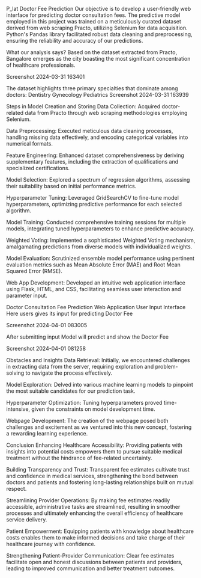P_lat
Doctor Fee Prediction
Our objective is to develop a user-friendly web interface for predicting doctor consultation fees. The predictive model employed in this project was trained on a meticulously curated dataset derived from web scraping Practo, utilizing Selenium for data acquisition. Python's Pandas library facilitated robust data cleaning and preprocessing, ensuring the reliability and accuracy of our predictions.

What our analysis says?
Based on the dataset extracted from Practo, Bangalore emerges as the city boasting the most significant concentration of healthcare professionals.

Screenshot 2024-03-31 163401

The dataset highlights three primary specialties that dominate among doctors:
Dentistry
Gynecology
Pediatrics
Screenshot 2024-03-31 163939


Steps in Model Creation and Storing
Data Collection: Acquired doctor-related data from Practo through web scraping methodologies employing Selenium.

Data Preprocessing: Executed meticulous data cleaning processes, handling missing data effectively, and encoding categorical variables into numerical formats.

Feature Engineering: Enhanced dataset comprehensiveness by deriving supplementary features, including the extraction of qualifications and specialized certifications.

Model Selection: Explored a spectrum of regression algorithms, assessing their suitability based on initial performance metrics.

Hyperparameter Tuning: Leveraged GridSearchCV to fine-tune model hyperparameters, optimizing predictive performance for each selected algorithm.

Model Training: Conducted comprehensive training sessions for multiple models, integrating tuned hyperparameters to enhance predictive accuracy.

Weighted Voting: Implemented a sophisticated Weighted Voting mechanism, amalgamating predictions from diverse models with individualized weights.

Model Evaluation: Scrutinized ensemble model performance using pertinent evaluation metrics such as Mean Absolute Error (MAE) and Root Mean Squared Error (RMSE).

Web App Development: Developed an intuitive web application interface using Flask, HTML, and CSS, facilitating seamless user interaction and parameter input.


Doctor Consultation Fee Prediction Web Application
User Input Interface
Here users gives its input for predicting Doctor Fee

Screenshot 2024-04-01 083005

After submitting input Model will predict and show the Doctor Fee

Screenshot 2024-04-01 081258

Obstacles and Insights
Data Retrieval: Initially, we encountered challenges in extracting data from the server, requiring exploration and problem-solving to navigate the process effectively.

Model Exploration: Delved into various machine learning models to pinpoint the most suitable candidates for our prediction task.

Hyperparameter Optimization: Tuning hyperparameters proved time-intensive, given the constraints on model development time.

Webpage Development: The creation of the webpage posed both challenges and excitement as we ventured into this new concept, fostering a rewarding learning experience.


Conclusion
Enhancing Healthcare Accessibility: Providing patients with insights into potential costs empowers them to pursue suitable medical treatment without the hindrance of fee-related uncertainty.

Building Transparency and Trust: Transparent fee estimates cultivate trust and confidence in medical services, strengthening the bond between doctors and patients and fostering long-lasting relationships built on mutual respect.

Streamlining Provider Operations: By making fee estimates readily accessible, administrative tasks are streamlined, resulting in smoother processes and ultimately enhancing the overall efficiency of healthcare service delivery.

Patient Empowerment: Equipping patients with knowledge about healthcare costs enables them to make informed decisions and take charge of their healthcare journey with confidence.

Strengthening Patient-Provider Communication: Clear fee estimates facilitate open and honest discussions between patients and providers, leading to improved communication and better treatment outcomes.

